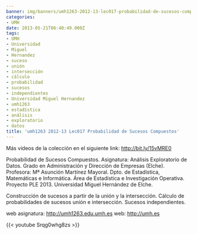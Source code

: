 ```yaml
---
banner: img/banners/umh1263-2012-13-lec017-probabilidad-de-sucesos-compuestos.jpg
categories:
- UMH
date: 2013-05-21T06:40:49.000Z
tags:
- UMH
- Universidad
- Miguel
- Hernandez
- suceso
- unión
- intersección
- cálculo
- probabilidad
- sucesos
- independientes
- Universidad Miguel Hernandez
- umh1263
- estadística
- análisis
- exploratorio
- datos
title: 'umh1263 2012-13 Lec017 Probabilidad de Sucesos Compuestos'
---
```


Más vídeos de la colección en el siguiente link: http://bit.ly/15vMRE0

Probabilidad de Sucesos Compuestos.
Asignatura: Análisis Exploratorio de Datos.
Grado en Administración y Dirección de Empresas (Elche).
Profesora: Mª Asunción Martínez Mayoral.
Dpto. de Estadística, Matemáticas e Informática.
Área de Estadística e Investigación Operativa.
Proyecto PLE 2013. Universidad Miguel Hernández de Elche.

Construcción de sucesos a partir de la unión y la intersección. Cálculo de probabilidades de sucesos unión e intersección. Sucesos independientes.

web asignatura: http://umh1263.edu.umh.es
web: http://umh.es

{{< youtube Srqg0whg8zs >}}
